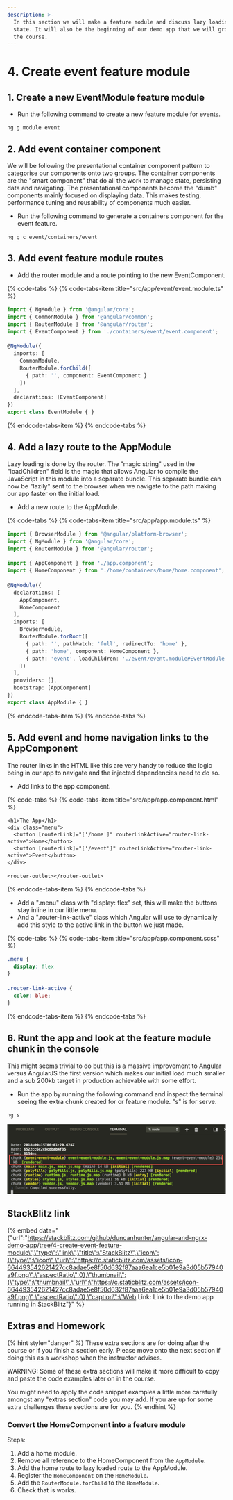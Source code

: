 ```yaml
---
description: >-
  In this section we will make a feature module and discuss lazy loading feature
  state. It will also be the beginning of our demo app that we will grow over
  the course.
---
```


# 4. Create event feature module

## 1. Create a new EventModule feature module

* Run the following command to create a new feature module for events.

```text
ng g module event
```

## 2. Add event container component

We will be following the presentational container component pattern to categorise our components onto two groups. The container components are the "smart component" that do all the work to manage state, persisting data and navigating. The presentational components become the "dumb" components mainly focused on displaying data. This makes testing, performance tuning and reusability of components much easier.

* Run the following command to generate a containers component for the event feature.

```text
ng g c event/containers/event
```

## 3. Add event feature module routes

* Add the router module and a route pointing to the new EventComponent.

{% code-tabs %}
{% code-tabs-item title="src/app/event/event.module.ts" %}
```typescript
import { NgModule } from '@angular/core';
import { CommonModule } from '@angular/common';
import { RouterModule } from '@angular/router';
import { EventComponent } from './containers/event/event.component';

@NgModule({
  imports: [
    CommonModule,
    RouterModule.forChild([
      { path: '', component: EventComponent }
    ])
  ],
  declarations: [EventComponent]
})
export class EventModule { }

```
{% endcode-tabs-item %}
{% endcode-tabs %}

## 4.  Add a lazy route to the AppModule

Lazy loading is done by the router. The "magic string" used in the "loadChildren" field is the magic that allows Angular to compile the JavaScript in this module into a separate bundle. This separate bundle can now be "lazily" sent to the browser when we navigate to the path making our app faster on the initial load.

* Add a new route to the AppModule.

{% code-tabs %}
{% code-tabs-item title="src/app/app.module.ts" %}
```typescript
import { BrowserModule } from '@angular/platform-browser';
import { NgModule } from '@angular/core';
import { RouterModule } from '@angular/router';

import { AppComponent } from './app.component';
import { HomeComponent } from './home/containers/home/home.component';

@NgModule({
  declarations: [
    AppComponent,
    HomeComponent
  ],
  imports: [
    BrowserModule,
    RouterModule.forRoot([
      { path: '', pathMatch: 'full', redirectTo: 'home' },
      { path: 'home', component: HomeComponent },
      { path: 'event', loadChildren: './event/event.module#EventModule' }
    ])
  ],
  providers: [],
  bootstrap: [AppComponent]
})
export class AppModule { }

```
{% endcode-tabs-item %}
{% endcode-tabs %}

## 5. Add event and home navigation links to the AppComponent

The router links in the HTML like this are very handy to reduce the logic being in our app to navigate and the injected dependencies need to do so.

* Add links to the app component.

{% code-tabs %}
{% code-tabs-item title="src/app/app.component.html" %}
```markup
<h1>The App</h1>
<div class="menu">
  <button [routerLink]="['/home']" routerLinkActive="router-link-active">Home</button>
  <button [routerLink]="['/event']" routerLinkActive="router-link-active">Event</button>
</div>
​
<router-outlet></router-outlet>

```
{% endcode-tabs-item %}
{% endcode-tabs %}

* Add a ".menu" class with "display: flex" set, this will make the buttons stay inline in our little menu.
* And a ".router-link-active" class which Angular will use to dynamically add this style to the active link in the button we just made.

{% code-tabs %}
{% code-tabs-item title="src/app/app.component.scss" %}
```css
.menu {
  display: flex
}

.router-link-active {
  color: blue;
}

```
{% endcode-tabs-item %}
{% endcode-tabs %}

## 6. Runt the app and look at the feature module chunk in the console

This might seems trivial to do but this is a massive improvement to Angular versus AngularJS the first version which makes our initial load much smaller and a sub 200kb target in production achievable with some effort.

* Run the app by running the following command and inspect the terminal seeing the extra chunk created for or feature module. "s" is for serve.

```text
ng s
```

![Image: Terminal showing compiled chunks including the EventModule JavaScript.](.gitbook/assets/image%20%281%29.png)

## StackBlitz link

{% embed data="{\"url\":\"https://stackblitz.com/github/duncanhunter/angular-and-ngrx-demo-app/tree/4-create-event-feature-module\",\"type\":\"link\",\"title\":\"StackBlitz\",\"icon\":{\"type\":\"icon\",\"url\":\"https://c.staticblitz.com/assets/icon-664493542621427cc8adae5e8f50d632f87aaa6ea1ce5b01e9a3d05b57940a9f.png\",\"aspectRatio\":0},\"thumbnail\":{\"type\":\"thumbnail\",\"url\":\"https://c.staticblitz.com/assets/icon-664493542621427cc8adae5e8f50d632f87aaa6ea1ce5b01e9a3d05b57940a9f.png\",\"aspectRatio\":0},\"caption\":\"Web Link: Link to the demo app running in StackBlitz\"}" %}

## Extras and Homework

{% hint style="danger" %}
These extra sections are for doing after the course or if you finish a section early. Please move onto the next section if doing this as a workshop when the instructor advises.

WARNING: Some of these extra sections will make it more difficult to copy and paste the code examples later on in the course.

You might need to apply the code snippet examples a little more carefully amongst any "extras section" code you may add. If you are up for some extra challenges these sections are for you.
{% endhint %}

### Convert the HomeComponent into a feature module

Steps:

1. Add a home module.
2. Remove all reference to the HomeComponent from the `AppModule`.
3. Add the home route to lazy loaded route to the AppModule.
4. Register the `HomeComponent` on the `HomeModule`.
5. Add the `RouterModule.forChild` to the `HomeModule`.
6. Check that is works.


